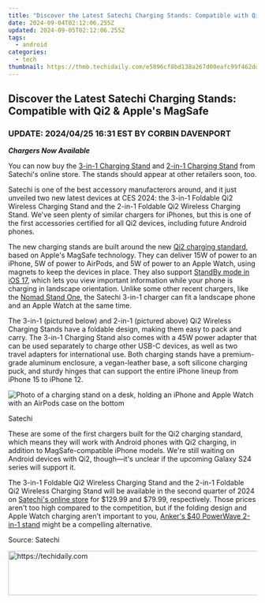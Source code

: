 ```yaml
---
title: "Discover the Latest Satechi Charging Stands: Compatible with Qi2 & Apple's MagSafe"
date: 2024-09-04T02:12:06.255Z
updated: 2024-09-05T02:12:06.255Z
tags:
  - android
categories:
  - tech
thumbnail: https://thmb.techidaily.com/e5896cf8bd138a267d00eafc99f462dd02faf3099304ebd5a4c58885b5043e0a.jpg
---
```


## Discover the Latest Satechi Charging Stands: Compatible with Qi2 & Apple's MagSafe

###  UPDATE: 2024/04/25 16:31 EST BY CORBIN DAVENPORT

**_Chargers Now Available_** 

 You can now buy the [3-in-1 Charging Stand](https://satechi.net/products/3-in-1-magnetic-wireless-charging-stand) and [2-in-1 Charging Stand](https://satechi.net/products/aluminum-2-in-1-magnetic-wireless-charging-stand) from Satechi's online store. The stands should appear at other retailers soon, too.

 Satechi is one of the best accessory manufacterors around, and it just unveiled two new latest devices at CES 2024: the 3-in-1 Foldable Qi2 Wireless Charging Stand and the 2-in-1 Foldable Qi2 Wireless Charging Stand. We've seen plenty of similar chargers for iPhones, but this is one of the first accessories certified for all Qi2 devices, including future Android phones.

 The new charging stands are built around the new [Qi2 charging standard](https://youtube-sure.techidaily.com/ed-becoming-a-bull-or-bear-best-stock-vids-on-youtube-for-2024/), based on Apple's MagSafe technology. They can deliver 15W of power to an iPhone, 5W of power to AirPods, and 5W of power to an Apple Watch, using magnets to keep the devices in place. They also support [StandBy mode in iOS 17](https://ios-pokemon-go.techidaily.com/in-2024-here-are-different-ways-to-find-pokemon-go-trainer-codes-to-add-to-your-account-on-apple-iphone-6-plus-drfone-by-drfone-virtual-ios/), which lets you view important information while your phone is charging in landscape orientation. Unlike some other recent chargers, like the [Nomad Stand One](https://extra-guidance.techidaily.com/updated-professionals-choice-best-top-10-4k-monitors/), the Satechi 3-in-1 charger can fit a landscape phone and an Apple Watch at the same time.

 The 3-in-1 (pictured below) and 2-in-1 (pictured above) Qi2 Wireless Charging Stands have a foldable design, making them easy to pack and carry. The 3-in-1 Charging Stand also comes with a 45W power adapter that can be used separately to charge other USB-C devices, as well as two travel adapters for international use. Both charging stands have a premium-grade aluminum enclosure, a vegan-leather base, a soft silicone charging puck, and sturdy hinges that can support the entire iPhone lineup from iPhone 15 to iPhone 12.

![Photo of a charging stand on a desk, holding an iPhone and Apple Watch with an AirPods case on the bottom](https://static1.howtogeekimages.com/wordpress/wp-content/uploads/2023/12/3-in-1-foldable-qi2-wireless-charging-stand-lifestyle-3.jpg) 

Satechi

 These are some of the first chargers built for the Qi2 charging standard, which means they will work with Android phones with Qi2 charging, in addition to MagSafe-compatible iPhone models. We're still waiting on Android devices with Qi2, though—it's unclear if the upcoming Galaxy S24 series will support it.

 The 3-in-1 Foldable Qi2 Wireless Charging Stand and the 2-in-1 Foldable Qi2 Wireless Charging Stand will be available in the second quarter of 2024 on [Satechi's online store](https://satechi.net/Qi2) for $129.99 and $79.99, respectively. Those prices aren't too high compared to the competition, but if the folding design and Apple Watch charging aren't important to you, [Anker's $40 PowerWave 2-in-1 stand](https://amazon.com/dp/B094FMWPPM?tag=hotoge-20&ascsubtag=UUhtgUeUpU2001459&asc%5Frefurl=https%3A%2F%2Fwww.howtogeek.com%2Fsatechi-qi2-charging-stands-ces-2024%2F&asc%5Fcampaign=Short-Term) might be a compelling alternative.

 Source: Satechi

<ins class="adsbygoogle"
     style="display:block"
     data-ad-format="autorelaxed"
     data-ad-client="ca-pub-7571918770474297"
     data-ad-slot="1223367746"></ins>



<ins class="adsbygoogle"
     style="display:block"
     data-ad-client="ca-pub-7571918770474297"
     data-ad-slot="8358498916"
     data-ad-format="auto"
     data-full-width-responsive="true"></ins>



<!-- affiliate ads begin -->
<a href="https://aligracehair.sjv.io/c/5597632/1896560/19272" target="_top" id="1896560">
  <img src="//a.impactradius-go.com/display-ad/19272-1896560" border="0" alt="https://techidaily.com" width="728" height="90"/>
</a>
<img height="0" width="0" src="https://aligracehair.sjv.io/i/5597632/1896560/19272" style="position:absolute;visibility:hidden;" border="0" />
<!-- affiliate ads end -->